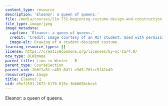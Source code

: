 ```yaml
---
content_type: resource
description: 'Eleanor: a queen of queens.'
file: /media/courses/21m-732-beginning-costume-design-and-construction-fall-2008/d5ef259126726170015e3bb068bcbce1_eleanor1.jpg
file_type: image/jpeg
image_metadata:
  caption: 'Eleanor: a queen of queens.'
  credit: 'Credit: Image courtesy of an MIT student. Used with permission.'
  image-alt: Drawing of a student-designed costume.
learning_resource_types: []
license: https://creativecommons.org/licenses/by-nc-sa/4.0/
ocw_type: OCWImage
parent_title: Lion in Winter - B
parent_type: CourseSection
parent_uid: 2b0f2a5f-c483-8d11-e9d5-701cc5f41e49
resourcetype: Image
title: Eleanor 1
uid: d5ef2591-2672-6170-015e-3bb068bcbce1
---
```

Eleanor: a queen of queens.